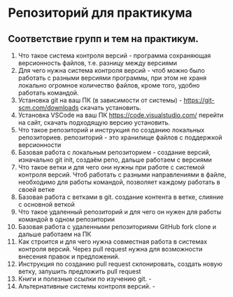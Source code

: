 # Репозиторий для практикума
## Соответствие групп и тем на практикум.

1. Что такое система контроля версий - программа сохраняющая версионность файлов, т.е. разницу между версиями
2. Для чего нужна система контроля версий - чтоб можно было работать с разными версиями программы, при этом не храня локально огромное количество файлов, кроме того, удобно работать командой.
3. Установка git на ваш ПК (в зависимости от системы) - https://git-scm.com/downloads скачать установить.
4. Установка VSCode на ваш ПК https://code.visualstudio.com/ перейти на сайт, скачать подходящую версию установить.
5. Что такое репозиторий и инструкция по созданию локальных репозиториев. репозиторий - это хранилище файлов с поддержкой версионности
6. Базовая работа с локальным репозиторием - создание версий, изначально git init, создаём репо, дальше работаем с версиями
7. Что такое ветки и для чего они нужны при работе с системой контроля версий. Чтоб работать с разными направлениями в файле, необходимо для работы командой, позволяет каждому работать в своей ветке
8. Базовая работа с ветками в git. создание контента в ветке, слияние с основной веткой
9.  Что такое удаленный репозиторий и для чего он нужен для работы командой в одном репозитории
10. Базовая работа с удаленными репозиториями GitHub fork clone и дальше работаем на ПК
11. Как строится и для чего нужна совместная работа в системах контроля версий. Через pull request нужна для возможности внесения правок и предложений.
12. Инструкция по созданию pull request склонировать, создать новую ветку, запушить предложить pull request
13. Книги и полезные ссылки по изучению git. - 
14. Альтернативные системы контроля версий. -
